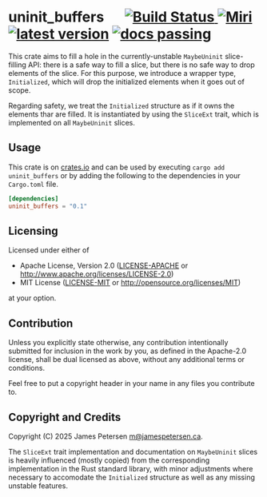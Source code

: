 # uninit_buffers &emsp; [![Build Status] ![Miri]][actions] [![latest version]][crates.io] [![docs passing]][docs.rs]

[Build Status]: https://img.shields.io/github/actions/workflow/status/ljtpetersen/uninit_buffers/rust.yml
[Miri]: https://img.shields.io/github/actions/workflow/status/ljtpetersen/uninit_buffers/miri.yml?label=miri
[actions]: https://github.com/ljtpetersen/uninit_buffers/actions
[latest version]: https://img.shields.io/crates/v/uninit_buffers
[crates.io]: https://crates.io/crates/uninit_buffers
[docs passing]: https://img.shields.io/docsrs/uninit_buffers
[docs.rs]: https://docs.rs/uninit_buffers/latest/uninit_buffers/

This crate aims to fill a hole in the currently-unstable `MaybeUninit` slice-filling API: there is
a safe way to fill a slice, but there is no safe way to drop elements of the slice. For this purpose,
we introduce a wrapper type, `Initialized`, which will drop the initialized elements when it goes out of scope.

Regarding safety, we treat the `Initialized` structure as if it owns the elements thar are filled. It is instantiated
by using the `SliceExt` trait, which is implemented on all `MaybeUninit` slices.

## Usage
This crate is on [crates.io](https://crates.io/crates/uninit_buffers) and can be used
by executing `cargo add uninit_buffers` or by adding the following to the dependencies in your
`Cargo.toml` file.

```toml
[dependencies]
uninit_buffers = "0.1"
```

## Licensing
Licensed under either of

 * Apache License, Version 2.0
   ([LICENSE-APACHE](LICENSE-APACHE) or http://www.apache.org/licenses/LICENSE-2.0)
 * MIT License
   ([LICENSE-MIT](LICENSE-MIT) or http://opensource.org/licenses/MIT)

at your option.

## Contribution

Unless you explicitly state otherwise, any contribution intentionally submitted
for inclusion in the work by you, as defined in the Apache-2.0 license, shall
be dual licensed as above, without any additional terms or conditions.

Feel free to put a copyright header in your name in any files you contribute to.

## Copyright and Credits
Copyright (C) 2025 James Petersen <m@jamespetersen.ca>.

The `SliceExt` trait implementation and documentation on `MaybeUninit` slices is heavily influenced (mostly copied)
from the corresponding implementation in the Rust standard library, with minor adjustments where necessary to accomodate
the `Initialized` structure as well as any missing unstable features.
